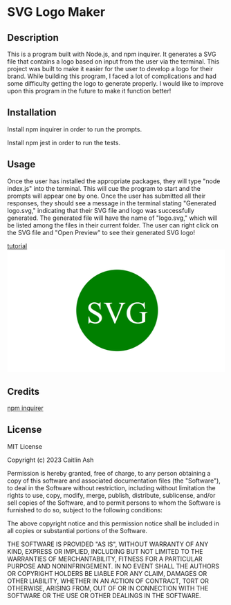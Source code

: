 # SVG Logo Maker

## Description

This is a program built with Node.js, and npm inquirer. It generates a SVG file that contains a logo based on input from the user via the terminal. This project was built to make it easier for the user to develop a logo for their brand. While building this program, I faced a lot of complications and had some difficulty getting the logo to generate properly. I would like to improve upon this program in the future to make it function better!

## Installation

Install npm inquirer in order to run the prompts.

Install npm jest in order to run the tests.

## Usage

Once the user has installed the appropriate packages, they will type "node index.js" into the terminal. This will cue the program to start and the prompts will appear one by one. Once the user has submitted all their responses, they should see a message in the terminal stating "Generated logo.svg," indicating that their SVG file and logo was successfully generated. The generated file will have the name of "logo.svg," which will be listed among the files in their current folder. The user can right click on the SVG file and "Open Preview" to see their generated SVG logo!

<!-- add tutorial link -->
[tutorial](https://drive.google.com/file/d/1NgcE3vPAXoyMvN_GYyZSoDAWduuFGl10/view) 
![mock logo](assets/images/10-oop-homework-demo.png)

## Credits

[npm inquirer](https://www.npmjs.com/package/inquirer)

## License

MIT License

Copyright (c) 2023 Caitlin Ash

Permission is hereby granted, free of charge, to any person obtaining a copy
of this software and associated documentation files (the "Software"), to deal
in the Software without restriction, including without limitation the rights
to use, copy, modify, merge, publish, distribute, sublicense, and/or sell
copies of the Software, and to permit persons to whom the Software is
furnished to do so, subject to the following conditions:

The above copyright notice and this permission notice shall be included in all
copies or substantial portions of the Software.

THE SOFTWARE IS PROVIDED "AS IS", WITHOUT WARRANTY OF ANY KIND, EXPRESS OR
IMPLIED, INCLUDING BUT NOT LIMITED TO THE WARRANTIES OF MERCHANTABILITY,
FITNESS FOR A PARTICULAR PURPOSE AND NONINFRINGEMENT. IN NO EVENT SHALL THE
AUTHORS OR COPYRIGHT HOLDERS BE LIABLE FOR ANY CLAIM, DAMAGES OR OTHER
LIABILITY, WHETHER IN AN ACTION OF CONTRACT, TORT OR OTHERWISE, ARISING FROM,
OUT OF OR IN CONNECTION WITH THE SOFTWARE OR THE USE OR OTHER DEALINGS IN THE
SOFTWARE.
